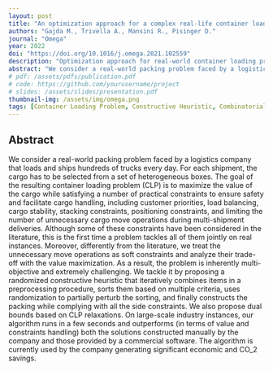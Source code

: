 ```yaml
---
layout: post
title: "An optimization approach for a complex real-life container loading problem"
authors: "Gajda M., Trivella A., Mansini R., Pisinger D."
journal: "Omega"
year: 2022
doi: "https://doi.org/10.1016/j.omega.2021.102559"
description: "Optimization approach for real-world container loading problems with practical constraints and multi-objective considerations."
abstract: "We consider a real-world packing problem faced by a logistics company that loads and ships hundreds of trucks every day. For each shipment, the cargo has to be selected from a set of heterogeneous boxes. The goal of the resulting container loading problem (CLP) is to maximize the value of the cargo while satisfying a number of practical constraints to ensure safety and facilitate cargo handling, including customer priorities, load balancing, cargo stability, stacking constraints, positioning constraints, and limiting the number of unnecessary cargo move operations during multi-shipment deliveries. Although some of these constraints have been considered in the literature, this is the first time a problem tackles all of them jointly on real instances. Moreover, differently from the literature, we treat the unnecessary move operations as soft constraints and analyze their trade-off with the value maximization. As a result, the problem is inherently multi-objective and extremely challenging. We tackle it by proposing a randomized constructive heuristic that iteratively combines items in a preprocessing procedure, sorts them based on multiple criteria, uses randomization to partially perturb the sorting, and finally constructs the packing while complying with all the side constraints. We also propose dual bounds based on CLP relaxations. On large-scale industry instances, our algorithm runs in a few seconds and outperforms (in terms of value and constraints handling) both the solutions constructed manually by the company and those provided by a commercial software. The algorithm is currently used by the company generating significant economic and CO_2 savings."
# pdf: /assets/pdfs/publication.pdf
# code: https://github.com/yourusername/project
# slides: /assets/slides/presentation.pdf
thumbnail-img: /assets/img/omega.png
tags: [Container Loading Problem, Constructive Heuristic, Combinatorial Optimization]
---
```


## Abstract

We consider a real-world packing problem faced by a logistics company that loads and ships hundreds of trucks every day. For each shipment, the cargo has to be selected from a set of heterogeneous boxes. The goal of the resulting container loading problem (CLP) is to maximize the value of the cargo while satisfying a number of practical constraints to ensure safety and facilitate cargo handling, including customer priorities, load balancing, cargo stability, stacking constraints, positioning constraints, and limiting the number of unnecessary cargo move operations during multi-shipment deliveries. Although some of these constraints have been considered in the literature, this is the first time a problem tackles all of them jointly on real instances. Moreover, differently from the literature, we treat the unnecessary move operations as soft constraints and analyze their trade-off with the value maximization. As a result, the problem is inherently multi-objective and extremely challenging. We tackle it by proposing a randomized constructive heuristic that iteratively combines items in a preprocessing procedure, sorts them based on multiple criteria, uses randomization to partially perturb the sorting, and finally constructs the packing while complying with all the side constraints. We also propose dual bounds based on CLP relaxations. On large-scale industry instances, our algorithm runs in a few seconds and outperforms (in terms of value and constraints handling) both the solutions constructed manually by the company and those provided by a commercial software. The algorithm is currently used by the company generating significant economic and CO_2 savings.